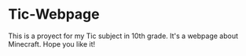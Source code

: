 # Tic-Webpage
This is a proyect for my Tic subject in 10th grade. It's a webpage about Minecraft. Hope you like it!
